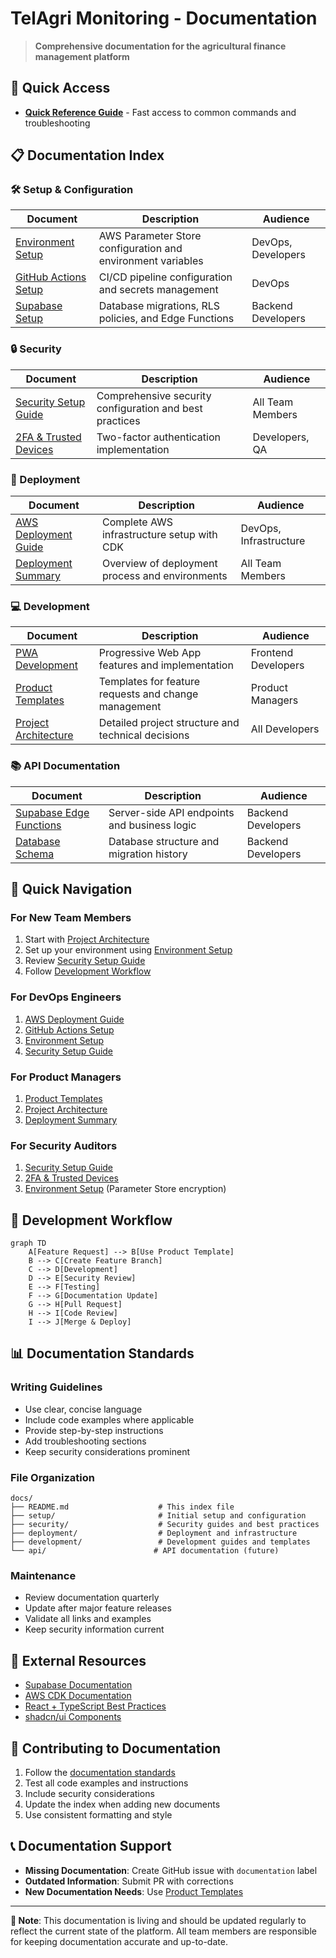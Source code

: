 # TelAgri Monitoring - Documentation

> **Comprehensive documentation for the agricultural finance management platform**

## 🚀 Quick Access

- [**Quick Reference Guide**](QUICK_REFERENCE.md) - Fast access to common commands and troubleshooting

## 📋 Documentation Index

### 🛠️ Setup & Configuration

| Document | Description | Audience |
|----------|-------------|----------|
| [Environment Setup](setup/environment.md) | AWS Parameter Store configuration and environment variables | DevOps, Developers |
| [GitHub Actions Setup](setup/github.md) | CI/CD pipeline configuration and secrets management | DevOps |
| [Supabase Setup](setup/supabase.md) | Database migrations, RLS policies, and Edge Functions | Backend Developers |

### 🔒 Security

| Document | Description | Audience |
|----------|-------------|----------|
| [Security Setup Guide](security/setup.md) | Comprehensive security configuration and best practices | All Team Members |
| [2FA & Trusted Devices](security/2fa-trusted-devices.md) | Two-factor authentication implementation | Developers, QA |

### 🚀 Deployment

| Document | Description | Audience |
|----------|-------------|----------|
| [AWS Deployment Guide](deployment/aws.md) | Complete AWS infrastructure setup with CDK | DevOps, Infrastructure |
| [Deployment Summary](deployment/summary.md) | Overview of deployment process and environments | All Team Members |

### 💻 Development

| Document | Description | Audience |
|----------|-------------|----------|
| [PWA Development](development/pwa.md) | Progressive Web App features and implementation | Frontend Developers |
| [Product Templates](development/product-templates.md) | Templates for feature requests and change management | Product Managers |
| [Project Architecture](development/project-prompt.md) | Detailed project structure and technical decisions | All Developers |

### 📚 API Documentation

| Document | Description | Audience |
|----------|-------------|----------|
| [Supabase Edge Functions](../supabase/functions/) | Server-side API endpoints and business logic | Backend Developers |
| [Database Schema](../supabase/migrations/) | Database structure and migration history | Backend Developers |

## 🎯 Quick Navigation

### For New Team Members
1. Start with [Project Architecture](development/project-prompt.md)
2. Set up your environment using [Environment Setup](setup/environment.md)
3. Review [Security Setup Guide](security/setup.md)
4. Follow [Development Workflow](#development-workflow)

### For DevOps Engineers
1. [AWS Deployment Guide](deployment/aws.md)
2. [GitHub Actions Setup](setup/github.md)
3. [Environment Setup](setup/environment.md)
4. [Security Setup Guide](security/setup.md)

### For Product Managers
1. [Product Templates](development/product-templates.md)
2. [Project Architecture](development/project-prompt.md)
3. [Deployment Summary](deployment/summary.md)

### For Security Auditors
1. [Security Setup Guide](security/setup.md)
2. [2FA & Trusted Devices](security/2fa-trusted-devices.md)
3. [Environment Setup](setup/environment.md) (Parameter Store encryption)

## 🔄 Development Workflow

```mermaid
graph TD
    A[Feature Request] --> B[Use Product Template]
    B --> C[Create Feature Branch]
    C --> D[Development]
    D --> E[Security Review]
    E --> F[Testing]
    F --> G[Documentation Update]
    G --> H[Pull Request]
    H --> I[Code Review]
    I --> J[Merge & Deploy]
```

## 📊 Documentation Standards

### Writing Guidelines
- Use clear, concise language
- Include code examples where applicable
- Provide step-by-step instructions
- Add troubleshooting sections
- Keep security considerations prominent

### File Organization
```
docs/
├── README.md                    # This index file
├── setup/                       # Initial setup and configuration
├── security/                    # Security guides and best practices
├── deployment/                  # Deployment and infrastructure
├── development/                 # Development guides and templates
└── api/                        # API documentation (future)
```

### Maintenance
- Review documentation quarterly
- Update after major feature releases
- Validate all links and examples
- Keep security information current

## 🔗 External Resources

- [Supabase Documentation](https://supabase.com/docs)
- [AWS CDK Documentation](https://docs.aws.amazon.com/cdk/)
- [React + TypeScript Best Practices](https://react-typescript-cheatsheet.netlify.app/)
- [shadcn/ui Components](https://ui.shadcn.com/)

## 🤝 Contributing to Documentation

1. Follow the [documentation standards](#documentation-standards)
2. Test all code examples and instructions
3. Include security considerations
4. Update the index when adding new documents
5. Use consistent formatting and style

## 📞 Documentation Support

- **Missing Documentation**: Create GitHub issue with `documentation` label
- **Outdated Information**: Submit PR with corrections
- **New Documentation Needs**: Use [Product Templates](development/product-templates.md)

---

**📝 Note**: This documentation is living and should be updated regularly to reflect the current state of the platform. All team members are responsible for keeping documentation accurate and up-to-date.
